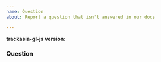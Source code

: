 ```yaml
---
name: Question
about: Report a question that isn't answered in our docs

---
```


<!--
Hello! Thanks for contributing.

The answers to many "how do I...?" questions can be found hopefully in our documentation in the future. Until then, the best place to ask is either [Stack Overflow](https://stackoverflow.com/questions/tagged/trackasia-gl-js) or here.

If you have a question, please do let us know by filling out the template below!  As a general rule, if a question is about _how trackasia GL JS works_ rather than your specific use case, we will try to address it here or by improving the documentation.  Otherwise, we might close the issue here and instead recommend asking on Stack Overflow or contacting support.

-->

**trackasia-gl-js version**:

### Question

